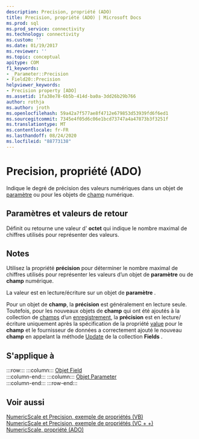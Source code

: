 ```yaml
---
description: Precision, propriété (ADO)
title: Precision, propriété (ADO) | Microsoft Docs
ms.prod: sql
ms.prod_service: connectivity
ms.technology: connectivity
ms.custom: ''
ms.date: 01/19/2017
ms.reviewer: ''
ms.topic: conceptual
apitype: COM
f1_keywords:
- _Parameter::Precision
- Field20::Precision
helpviewer_keywords:
- Precision property [ADO]
ms.assetid: 1fa38e78-6b5b-414d-ba0a-3dd26b29b766
author: rothja
ms.author: jroth
ms.openlocfilehash: 59a42a7f577ae8f4712e679853d53939fd6f6ed1
ms.sourcegitcommit: 7345e4f05d6c06e1bcd73747a4a47873b3f3251f
ms.translationtype: MT
ms.contentlocale: fr-FR
ms.lasthandoff: 08/24/2020
ms.locfileid: "88773138"
---
```

# <a name="precision-property-ado"></a>Precision, propriété (ADO)
Indique le degré de précision des valeurs numériques dans un objet de [paramètre](./parameter-object.md) ou pour les objets de [champ](./field-object.md) numérique.  
  
## <a name="settings-and-return-values"></a>Paramètres et valeurs de retour  
 Définit ou retourne une valeur d' **octet** qui indique le nombre maximal de chiffres utilisés pour représenter des valeurs.  
  
## <a name="remarks"></a>Notes  
 Utilisez la propriété **précision** pour déterminer le nombre maximal de chiffres utilisés pour représenter les valeurs d’un objet de **paramètre** ou de **champ** numérique.  
  
 La valeur est en lecture/écriture sur un objet de **paramètre** .  
  
 Pour un objet de **champ**, la **précision** est généralement en lecture seule. Toutefois, pour les nouveaux objets de **champ** qui ont été ajoutés à la collection de [champs](./fields-collection-ado.md) d’un [enregistrement](./record-object-ado.md), la **précision** est en lecture/écriture uniquement après la spécification de la propriété [value](./value-property-ado.md) pour le **champ** et le fournisseur de données a correctement ajouté le nouveau **champ** en appelant la méthode [Update](./update-method.md) de la collection **Fields** .  
  
## <a name="applies-to"></a>S'applique à  

:::row:::
    :::column:::
        [Objet Field](./field-object.md)  
    :::column-end:::
    :::column:::
        [Objet Parameter](./parameter-object.md)  
    :::column-end:::
:::row-end:::

## <a name="see-also"></a>Voir aussi  
 [NumericScale et Precision, exemple de propriétés (VB)](./numericscale-and-precision-properties-example-vb.md)   
 [NumericScale et Precision, exemple de propriétés (VC + +)](./numericscale-and-precision-properties-example-vc.md)   
 [NumericScale, propriété (ADO)](./numericscale-property-ado.md)